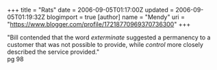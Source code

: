 +++
title = "Rats"
date = 2006-09-05T01:17:00Z
updated = 2006-09-05T01:19:32Z
blogimport = true 
[author]
	name = "Mendy"
	uri = "https://www.blogger.com/profile/17218770969370736300"
+++

"Bill contended that the word <em>exterminate</em> suggested a permanency to a customer that was not possible to provide, while <em>control</em> more closely described the service provided."<br />pg 98
